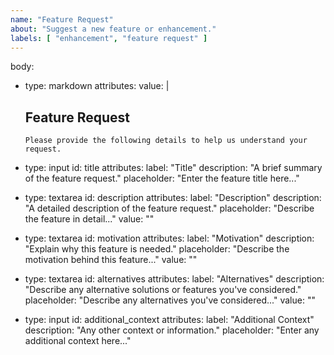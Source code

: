 ```yaml
---
name: "Feature Request"
about: "Suggest a new feature or enhancement."
labels: [ "enhancement", "feature request" ]
---
```

body:
- type: markdown
  attributes:
  value: |
  ## Feature Request

      Please provide the following details to help us understand your request.

- type: input
  id: title
  attributes:
  label: "Title"
  description: "A brief summary of the feature request."
  placeholder: "Enter the feature title here..."

- type: textarea
  id: description
  attributes:
  label: "Description"
  description: "A detailed description of the feature request."
  placeholder: "Describe the feature in detail..."
  value: ""

- type: textarea
  id: motivation
  attributes:
  label: "Motivation"
  description: "Explain why this feature is needed."
  placeholder: "Describe the motivation behind this feature..."
  value: ""

- type: textarea
  id: alternatives
  attributes:
  label: "Alternatives"
  description: "Describe any alternative solutions or features you've considered."
  placeholder: "Describe any alternatives you've considered..."
  value: ""

- type: input
  id: additional_context
  attributes:
  label: "Additional Context"
  description: "Any other context or information."
  placeholder: "Enter any additional context here..."